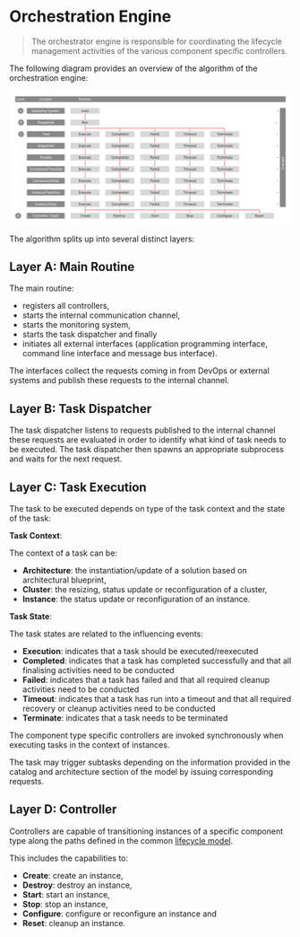 Orchestration Engine
====================

> The orchestrator engine is responsible for coordinating the lifecycle management activities of the various component specific controllers.

The following diagram provides an overview of the algorithm of the orchestration engine:

<img src="./assets/images/algorithm.svg" alt="Engine" width="970"/>

The algorithm splits up into several distinct layers:

Layer A: Main Routine
---------------------

The main routine:
- registers all controllers,
- starts the internal communication channel,
- starts the monitoring system,
- starts the task dispatcher and finally
- initiates all external interfaces (application programming interface, command line interface and message bus interface).

The interfaces collect the requests coming in from DevOps or external systems and publish these requests to the internal channel.

Layer B: Task Dispatcher
------------------------

The task dispatcher listens to requests published to the internal channel these requests are evaluated in order to identify what kind of task needs to be executed. The task dispatcher then spawns an appropriate subprocess and waits for the next request.

Layer C: Task Execution
-----------------------

The task to be executed depends on type of the task context and the state of the task:

**Task Context**:

The context of a task can be:

- **Architecture**: the instantiation/update of a solution based on architectural blueprint,
- **Cluster**: the resizing, status update or reconfiguration of a cluster,
- **Instance**: the status update or reconfiguration of an instance.

**Task State**:

The task states are related to the influencing events:

- **Execution**: indicates that a task should be executed/reexecuted
- **Completed**: indicates that a task has completed successfully and that all finalising activities need to be conducted
- **Failed**: indicates that a task has failed and that all required cleanup activities need to be conducted
- **Timeout**: indicates that a task has run into a timeout and that all required recovery or cleanup activities need to be conducted
- **Terminate**: indicates that a task needs to be terminated

The component type specific controllers are invoked synchronously when executing tasks in the context of instances.

The task may trigger subtasks depending on the information provided in the catalog and architecture section of the model by issuing corresponding requests.

Layer D: Controller
-------------------

Controllers are capable of transitioning instances of a specific component type along the paths defined in the common [lifecycle model](Concepts-Lifecycle.md).

This includes the capabilities to:

- **Create**: create an instance,
- **Destroy**: destroy an instance,
- **Start**: start an instance,
- **Stop**: stop an instance,
- **Configure**: configure or reconfigure an instance and
- **Reset**: cleanup an instance.
